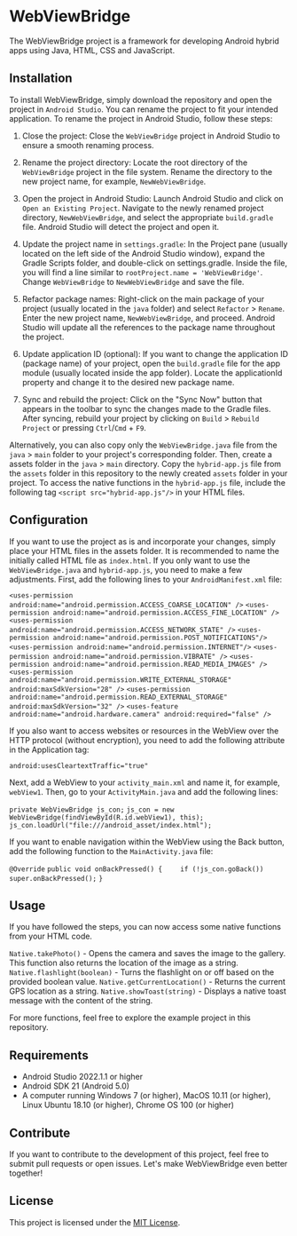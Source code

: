 # WebViewBridge
The WebViewBridge project is a framework for developing Android hybrid apps using Java, HTML, CSS and JavaScript.

## Installation
To install WebViewBridge, simply download the repository and open the project in `Android Studio`.
You can rename the project to fit your intended application. To rename the project in Android Studio, follow these steps:

1. Close the project: Close the `WebViewBridge` project in Android Studio to ensure a smooth renaming process.

2. Rename the project directory: Locate the root directory of the `WebViewBridge` project in the file system. Rename the directory to the new project name, for example, `NewWebViewBridge`.

3. Open the project in Android Studio: Launch Android Studio and click on `Open an Existing Project`. Navigate to the newly renamed project directory, `NewWebViewBridge`, and select the appropriate `build.gradle` file. Android Studio will detect the project and open it.

4. Update the project name in `settings.gradle`: In the Project pane (usually located on the left side of the Android Studio window), expand the Gradle Scripts folder, and double-click on settings.gradle. Inside the file, you will find a line similar to `rootProject.name = 'WebViewBridge'`. Change `WebViewBridge` to `NewWebViewBridge` and save the file.

5. Refactor package names: Right-click on the main package of your project (usually located in the `java` folder) and select `Refactor` > `Rename`. Enter the new project name, `NewWebViewBridge`, and proceed. Android Studio will update all the references to the package name throughout the project.

6. Update application ID (optional): If you want to change the application ID (package name) of your project, open the `build.gradle` file for the app module (usually located inside the app folder). Locate the applicationId property and change it to the desired new package name.

7. Sync and rebuild the project: Click on the "Sync Now" button that appears in the toolbar to sync the changes made to the Gradle files. After syncing, rebuild your project by clicking on `Build` > `Rebuild Project` or pressing `Ctrl`/`Cmd` + `F9`.

Alternatively, you can also copy only the `WebViewBridge.java` file from the `java` > `main` folder to your project's corresponding folder. Then, create a assets folder in the `java` > `main` directory. Copy the `hybrid-app.js` file from the `assets` folder in this repository to the newly created `assets` folder in your project. To access the native functions in the `hybrid-app.js` file, include the following tag `<script src="hybrid-app.js"/>` in your HTML files.

## Configuration
If you want to use the project as is and incorporate your changes, simply place your HTML files in the assets folder. It is recommended to name the initially called HTML file as `index.html`. If you only want to use the `WebViewBridge.java` and `hybrid-app.js`, you need to make a few adjustments. First, add the following lines to your `AndroidManifest.xml` file:

`<uses-permission android:name="android.permission.ACCESS_COARSE_LOCATION" />`
`<uses-permission android:name="android.permission.ACCESS_FINE_LOCATION" />`
`<uses-permission android:name="android.permission.ACCESS_NETWORK_STATE" />`
`<uses-permission android:name="android.permission.POST_NOTIFICATIONS"/>`
`<uses-permission android:name="android.permission.INTERNET"/>`
`<uses-permission android:name="android.permission.VIBRATE" />`
`<uses-permission android:name="android.permission.READ_MEDIA_IMAGES" />`
`<uses-permission android:name="android.permission.WRITE_EXTERNAL_STORAGE" android:maxSdkVersion="28" />`
`<uses-permission android:name="android.permission.READ_EXTERNAL_STORAGE" android:maxSdkVersion="32" />`
`<uses-feature android:name="android.hardware.camera" android:required="false" />`

If you also want to access websites or resources in the WebView over the HTTP protocol (without encryption), you need to add the following attribute in the Application tag:

`android:usesCleartextTraffic="true"`

Next, add a WebView to your `activity_main.xml` and name it, for example, `webView1`. Then, go to your `ActivityMain.java` and add the following lines:

`private WebViewBridge js_con;`
`js_con = new WebViewBridge(findViewById(R.id.webView1), this);`
`js_con.loadUrl("file:///android_asset/index.html");`

If you want to enable navigation within the WebView using the Back button, add the following function to the `MainActivity.java` file:

`@Override`
`public void onBackPressed() {`
`    if (!js_con.goBack()) super.onBackPressed();`
`}`

## Usage
If you have followed the steps, you can now access some native functions from your HTML code.

`Native.takePhoto()` - Opens the camera and saves the image to the gallery. This function also returns the location of the image as a string.
`Native.flashlight(boolean)` - Turns the flashlight on or off based on the provided boolean value.
`Native.getCurrentLocation()` - Returns the current GPS location as a string.
`Native.showToast(string)` - Displays a native toast message with the content of the string.

For more functions, feel free to explore the example project in this repository.

## Requirements
- Android Studio 2022.1.1 or higher
- Android SDK 21 (Android 5.0)
- A computer running Windows 7 (or higher), MacOS 10.11 (or higher), Linux Ubuntu 18.10 (or higher), Chrome OS 100 (or higher)

## Contribute
If you want to contribute to the development of this project, feel free to submit pull requests or open issues. Let's make WebViewBridge even better together!

## License
This project is licensed under the [MIT License](LICENSE).
